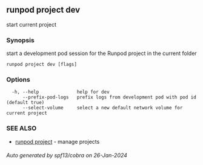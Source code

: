 ## runpod project dev

start current project

### Synopsis

start a development pod session for the Runpod project in the current folder

```
runpod project dev [flags]
```

### Options

```
  -h, --help              help for dev
      --prefix-pod-logs   prefix logs from development pod with pod id (default true)
      --select-volume     select a new default network volume for current project
```

### SEE ALSO

* [runpod project](runpod_project.md)	 - manage projects

###### Auto generated by spf13/cobra on 26-Jan-2024
